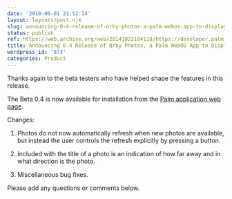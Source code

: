 ```yaml
---
date: '2010-06-01 21:52:14'
layout: layouts/post.njk
slug: announcing-0-4-release-of-nrby-photos-a-palm-webos-app-to-display-nearby-photographs
status: publish
ref: https://web.archive.org/web/20141023104118/https://developer.palm.com/webChannel/index.php?packageid=org.eamonn.nrby
title: Announcing 0.4 Release of Nrby Photos, a Palm WebOS App to Display Nearby Photographs
wordpress_id: '873'
categories: Product
---
```


Thanks again to the beta testers who have helped shape the features in this release.

The Beta 0.4 is now available for installation from the [Palm application web page](https://web.archive.org/web/20141023104118/https://developer.palm.com/webChannel/index.php?packageid=org.eamonn.nrby).

Changes:


  1. Photos do not now automatically refresh when new photos are available, but instead the user controls the refresh explicitly by pressing a button.


  2. Included with the title of a photo is an indication of how far away and in what direction is the photo.


  3. Miscellaneous bug fixes.


Please add any questions or comments below.

